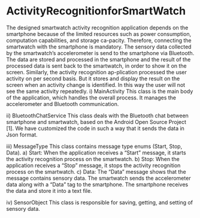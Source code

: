 # ActivityRecognitionforSmartWatch
The designed smartwatch activity recognition application depends on the smartphone because of the limited resources such as power consumption, computation capabilities, and storage ca-pacity. Therefore, connecting the smartwatch with the smartphone is mandatory. The sensory data collected by the smartwatch’s accelerometer is send to the smartphone via Bluetooth. The data are stored and processed in the smartphone and the result of the processed data is sent back to the smartwatch, in order to show it on the screen. Similarly, the activity recognition ap-plication processed the user activity on per second basis. But it stores and display the result on the screen when an activity change is identified. In this way the user will not see the same activity repeatedly. 
i)	MainActivity
This class is the main body of the application, which handles the overall process. It manages the accelerometer and Bluetooth communication.
 
ii)	BluetoothChatService
This class deals with the Bluetooth chat between smartphone and smartwatch, based on the Android Open Source Project [1]. We have customized the code in such a way that it sends the data in Json format.

iii)	MessageType
This class contains message type enums (Start, Stop, Data).
a)	Start: When the application receives a “Start” message, it starts the activity recognition process on the smartwatch.
b)	Stop: When the application receives a “Stop” message, it stops the activity recognition process on the smartwatch.
c)	Data: The “Data” message shows that the message contains sensory data. The smartwatch sends the accelerometer data along with a “Data” tag to the smartphone. The smartphone receives the data and store it into a text file. 

iv)	SensorObject
This class is responsible for saving, getting, and setting of sensory data.
